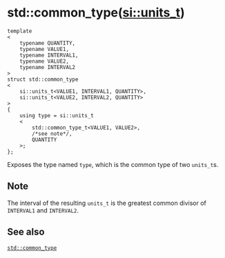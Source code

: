 # std::common_type([si::units_t](units_t.md))

`template`<br>`<`<br>`    typename QUANTITY,`<br>`    typename VALUE1,`<br>`    typename INTERVAL1,`<br>`    typename VALUE2,`<br>`    typename INTERVAL2`<br>`>`<br>`struct std::common_type`<br>`<`<br>`    si::units_t<VALUE1, INTERVAL1, QUANTITY>,`<br>`    si::units_t<VALUE2, INTERVAL2, QUANTITY>`<br>`>`<br>`{`<br>`    using type = si::units_t`<br>`    <`<br>`        std::common_type_t<VALUE1, VALUE2>,`<br>`        /*see note*/,`<br>`        QUANTITY`<br>`    >;`<br>`};`

Exposes the type named `type`, which is the common type of two `units_t`s.

## Note
The interval of the resulting `units_t` is the greatest common divisor of `INTERVAL1` and `INTERVAL2`.

## See also
[`std::common_type`](http://en.cppreference.com/w/cpp/types/common_type)
